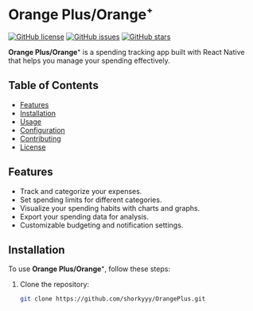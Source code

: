 # Orange Plus/Orange⁺

[![GitHub license](https://img.shields.io/github/license/shorkyyy/OrangePlus)](https://github.com/shorkyyy/OrangePlus/blob/main/LICENSE)
[![GitHub issues](https://img.shields.io/github/issues/shorkyyy/OrangePlus)](https://github.com/shorkyyy/OrangePlus/issues)
[![GitHub stars](https://img.shields.io/github/stars/shorkyyy/OrangePlus)](https://github.com/shorkyyy/OrangePlus/stargazers)


**Orange Plus/Orange⁺** is a spending tracking app built with React Native that helps you manage your spending effectively.

## Table of Contents

- [Features](#features)
- [Installation](#installation)
- [Usage](#usage)
- [Configuration](#configuration)
- [Contributing](#contributing)
- [License](#license)

## Features

- Track and categorize your expenses.
- Set spending limits for different categories.
- Visualize your spending habits with charts and graphs.
- Export your spending data for analysis.
- Customizable budgeting and notification settings.

## Installation

To use **Orange Plus/Orange⁺**, follow these steps:

1. Clone the repository:

   ```bash
   git clone https://github.com/shorkyyy/OrangePlus.git
